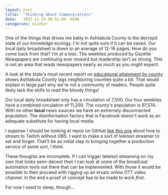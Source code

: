 ```yaml
---
layout: post
title:  "Thinking About Communications"
date:   2022-11-10 00:52:00 -0500
categories: blather
---
```

One of the things that drives me batty in Ashtabula County is the decrepit state of our knowledge ecology.  I'm not quite sure if it can be saved.  Our local daily broadsheet is down to an average of 12-16 pages.  How do you come back from that?  I'm at a loss.  The weeklies produced by Gazette Newspapers are continuing ever onward but readership isn't as strong.  This is not an area that reads newspapers nearly as much as you might expect.

A look at the state's most recent report on [educational attainment by county](https://ohiolmi.com/home/CountyProfiles/Educational_Attainment) shows Ashtabula County lags neighboring counties quite a bit.  That would explain in large part why we're not a community of readers.  People quite likely lack the skills to read the bloody things!

Our local daily broadsheet only has a circulation of 7,500.  Our four weeklies have a combined circulation of 11,200.  The county's population is 97,574.  With no other **local** news sources we have an extremely disconnected population.  The disinformation factory that is Facebook doesn't work as an adequate substitute for having local media.  

I suppose I should be looking at repos on GitHub [like this one](https://github.com/jimbobbennett/RaspberryPiTwitchStreamer) about how to stream to Twitch without OBS.  I want to make a sort of teletext streamer to set and forget.  That'll be an initial step to bringing together a production service of some sort, I think.

These thoughts are incomplete.  If I can trigger teletext streaming on my own that looks semi-decent then I can look at some of the broadcast automation tools out there that can be implemented.  With those it would be possible to then proceed with rigging up an ersatz online OTT video channel.  In the end a proof of concept has to be made to work *first*.

For now I need to sleep, though...